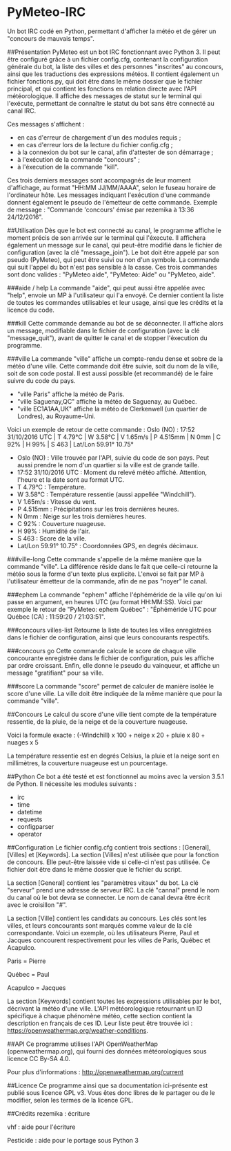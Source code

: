 # PyMeteo-IRC
Un bot IRC codé en Python, permettant d'afficher la météo et de gérer un "concours de mauvais temps".

##Présentation
PyMeteo est un bot IRC fonctionnant avec Python 3. Il peut être configuré grâce à un fichier config.cfg, contenant la configuration générale du bot, la liste des villes et des personnes "inscrites" au concours, ainsi que les traductions des expressions météos. Il contient également un fichier fonctions.py, qui doit être dans le même dossier que le fichier principal, et qui contient les fonctions en relation directe avec l'API météorologique. Il affiche des messages de statut sur le terminal qui l'exécute, permettant de connaître le statut du bot sans être connecté au canal IRC.

Ces messages s'affichent :
- en cas d'erreur de chargement d'un des modules requis ;
- en cas d'erreur lors de la lecture du fichier config.cfg ;
- à la connexion du bot sur le canal, afin d'attester de son démarrage ;
- à l'exécution de la commande "concours" ;
- à l'éxecution de la commande "kill".

Ces trois derniers messages sont accompagnés de leur moment d'affichage, au format "HH:MM JJ/MM/AAAA", selon le fuseau horaire de l'ordinateur hôte.
Les messages indiquant l'exécution d'une commande donnent également le pseudo de l'émetteur de cette commande.
Exemple de message : "Commande 'concours' émise par rezemika à 13:36 24/12/2016".

##Utilisation
Dès que le bot est connecté au canal, le programme affiche le moment précis de son arrivée sur le terminal qui l'éxecute. Il affichera également un message sur le canal, qui peut-être modifié dans le fichier de configuration (avec la clé "message_join").
Le bot doit être appelé par son pseudo (PyMeteo), qui peut être suivi ou non d'un symbole. La commande qui suit l'appel du bot n'est pas sensible à la casse.
Ces trois commandes sont donc valides : "PyMeteo aide", "PyMeteo: Aide" ou "PyMeteo, aide".

###aide / help
La commande "aide", qui peut aussi être appelée avec "help", envoie un MP à l'utilisateur qui l'a envoyé. Ce dernier contient la liste de toutes les commandes utilisables et leur usage, ainsi que les crédits et la licence du code.

###kill
Cette commande demande au bot de se déconnecter. Il affiche alors un message, modifiable dans le fichier de configuration (avec la clé "message_quit"), avant de quitter le canal et de stopper l'éxecution du programme.

###ville
La commande "ville" affiche un compte-rendu dense et sobre de la météo d'une ville. Cette commande doit être suivie, soit du nom de la ville, soit de son code postal. Il est aussi possible (et recommandé) de le faire suivre du code du pays.

- "ville Paris" affiche la météo de Paris.
- "ville Saguenay,QC" affiche la météo de Saguenay, au Québec.
- "ville EC1A1AA,UK" affiche la météo de Clerkenwell (un quartier de Londres), au Royaume-Uni.

Voici un exemple de retour de cette commande :
Oslo (NO) : 17:52 31/10/2016 UTC | T 4.79°C | W 3.58°C | V 1.65m/s | P 4.515mm | N 0mm | C 92% | H 99% | S 463 | Lat/Lon 59.91° 10.75°

- Oslo (NO) : Ville trouvée par l'API, suivie du code de son pays. Peut aussi prendre le nom d'un quartier si la ville est de grande taille.
- 17:52 31/10/2016 UTC : Moment du relevé météo affiché. Attention, l'heure et la date sont au format UTC.
- T 4.79°C : Température.
- W 3.58°C : Température ressentie (aussi appellée "Windchill").
- V 1.65m/s : Vitesse du vent.
- P 4.515mm : Précipitations sur les trois dernières heures.
- N 0mm : Neige sur les trois dernières heures.
- C 92% : Couverture nuageuse.
- H 99% : Humidité de l'air.
- S 463 : Score de la ville.
- Lat/Lon 59.91° 10.75° : Coordonnées GPS, en degrés décimaux.

###ville-long
Cette commande s'appelle de la même manière que la commande "ville". La différence réside dans le fait que celle-ci retourne la météo sous la forme d'un texte plus explicite. L'envoi se fait par MP à l'utilisateur émetteur de la commande, afin de ne pas "noyer" le canal.

###ephem
La commande "ephem" affiche l'éphéméride de la ville qu'on lui passe en argument, en heures UTC (au format HH:MM:SS). Voici par exemple le retour de "PyMeteo: ephem Québec" : "Éphéméride UTC pour Québec (CA) : 11:59:20 / 21:03:51".

###concours villes-list
Retourne la liste de toutes les villes enregistrées dans le fichier de configuration, ainsi que leurs concourants respectifs.

###concours go
Cette commande calcule le score de chaque ville concourante enregistrée dans le fichier de configuration, puis les affiche par ordre croissant. Enfin, elle donne le pseudo du vainqueur, et affiche un message "gratifiant" pour sa ville.

###score
La commande "score" permet de calculer de manière isolée le score d'une ville. La ville doit être indiquée de la même manière que pour la commande "ville".

##Concours
Le calcul du score d'une ville tient compte de la température ressentie, de la pluie, de la neige et de la couverture nuageuse.

Voici la formule exacte : (-Windchill) x 100 + neige x 20 + pluie x 80 + nuages x 5

La température ressentie est en degrés Celsius, la pluie et la neige sont en millimètres, la couverture nuageuse est un pourcentage.

##Python
Ce bot a été testé et est fonctionnel au moins avec la version 3.5.1 de Python.
Il nécessite les modules suivants :
- irc
- time
- datetime
- requests
- configparser
- operator

##Configuration
Le fichier config.cfg contient trois sections : [General], [Villes] et [Keywords]. La section [Villes] n'est utilisée que pour la fonction de concours. Elle peut-être laissée vide si celle-ci n'est pas utilisée. Ce fichier doit être dans le même dossier que le fichier du script.

La section [General] contient les "paramètres vitaux" du bot. La clé "serveur" prend une adresse de serveur IRC. La clé "cannal" prend le nom du canal où le bot devra se connecter. Le nom de canal devra être écrit avec le croisillon "#".

La section [Ville] contient les candidats au concours. Les clés sont les villes, et leurs concourants sont marqués comme valeur de la clé correspondante. Voici un exemple, où les utilisateurs Pierre, Paul et Jacques concourent respectivement pour les villes de Paris, Québec et Acapulco.


Paris = Pierre

Québec = Paul

Acapulco = Jacques

La section [Keywords] contient toutes les expressions utilisables par le bot, décrivant la météo d'une ville. L'API météorologique retournant un ID spécifique à chaque phénomène météo, cette section contient la description en français de ces ID. Leur liste peut être trouvée ici : https://openweathermap.org/weather-conditions.

##API
Ce programme utilises l'API OpenWeatherMap (openweathermap.org), qui fourni des données météorologiques sous licence CC By-SA 4.0.

Pour plus d'informations : http://openweathermap.org/current

##Licence
Ce programme ainsi que sa documentation ici-présente est publié sous licence GPL v3. Vous êtes donc libres de le partager ou de le modifier, selon les termes de la licence GPL.

##Crédits
rezemika : écriture

vhf : aide pour l'écriture

Pesticide : aide pour le portage sous Python 3

